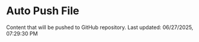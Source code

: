 # Auto Push File

Content that will be pushed to GitHub repository.
Last updated: 06/27/2025, 07:29:30 PM